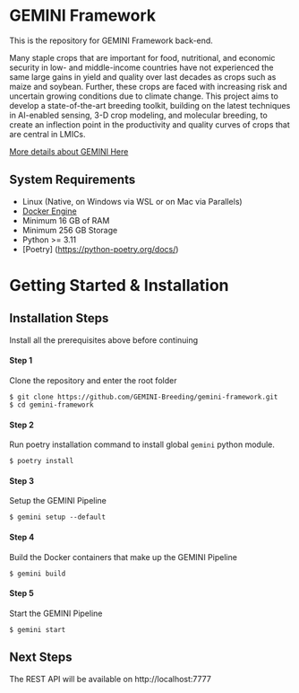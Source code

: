 # GEMINI Framework

This is the repository for GEMINI Framework back-end.

Many staple crops that are important for food, nutritional, and economic security in low- and middle-income countries have not experienced the same large gains in yield and quality over last decades as crops such as maize and soybean. Further, these crops are faced with increasing risk and uncertain growing conditions due to climate change. This project aims to develop a state-of-the-art breeding toolkit, building on the latest techniques in AI-enabled sensing, 3-D crop modeling, and molecular breeding, to create an inflection point in the productivity and quality curves of crops that are central in LMICs.

[More details about GEMINI Here](https://projectgemini.ucdavis.edu/)

## System Requirements

- Linux (Native, on Windows via WSL or on Mac via Parallels)
- [Docker Engine](https://docs.docker.com/engine/install/)
- Minimum 16 GB of RAM
- Minimum 256 GB Storage
- Python >= 3.11
- [Poetry] (https://python-poetry.org/docs/)

# Getting Started & Installation

## Installation Steps

Install all the prerequisites above before continuing

#### Step 1

Clone the repository and enter the root folder

```
$ git clone https://github.com/GEMINI-Breeding/gemini-framework.git
$ cd gemini-framework
```

#### Step 2

Run poetry installation command to install global `gemini` python module.

```
$ poetry install
```

#### Step 3

Setup the GEMINI Pipeline

```
$ gemini setup --default
```

#### Step 4

Build the Docker containers that make up the GEMINI Pipeline

```
$ gemini build
```

#### Step 5

Start the GEMINI Pipeline

```
$ gemini start
```

## Next Steps

The REST API will be available on http://localhost:7777


